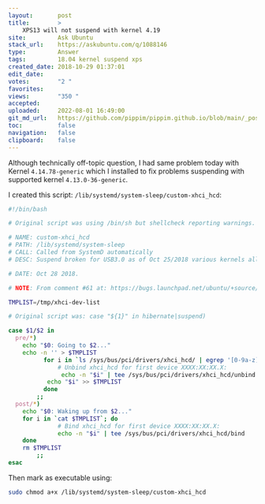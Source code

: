 ```yaml
---
layout:       post
title:        >
    XPS13 will not suspend with kernel 4.19
site:         Ask Ubuntu
stack_url:    https://askubuntu.com/q/1088146
type:         Answer
tags:         18.04 kernel suspend xps
created_date: 2018-10-29 01:37:01
edit_date:    
votes:        "2 "
favorites:    
views:        "350 "
accepted:     
uploaded:     2022-08-01 16:49:00
git_md_url:   https://github.com/pippim/pippim.github.io/blob/main/_posts/2018/2018-10-29-XPS13-will-not-suspend-with-kernel-4.19.md
toc:          false
navigation:   false
clipboard:    false
---
```


Although technically off-topic question, I had same problem today with Kernel `4.14.78-generic` which I installed to fix problems suspending with supported kernel `4.13.0-36-generic`.



I created this script: `/lib/systemd/system-sleep/custom-xhci_hcd`:

``` bash
#!/bin/bash

# Original script was using /bin/sh but shellcheck reporting warnings.

# NAME: custom-xhci_hcd
# PATH: /lib/systemd/system-sleep
# CALL: Called from SystemD automatically
# DESC: Suspend broken for USB3.0 as of Oct 25/2018 various kernels all at once

# DATE: Oct 28 2018.

# NOTE: From comment #61 at: https://bugs.launchpad.net/ubuntu/+source/linux/+bug/522998

TMPLIST=/tmp/xhci-dev-list

# Original script was: case "${1}" in hibernate|suspend)

case $1/$2 in
  pre/*)
    echo "$0: Going to $2..."
    echo -n '' > $TMPLIST
          for i in `ls /sys/bus/pci/drivers/xhci_hcd/ | egrep '[0-9a-z]+\:[0-9a-z]+\:.*$'`; do
              # Unbind xhci_hcd for first device XXXX:XX:XX.X:
               echo -n "$i" | tee /sys/bus/pci/drivers/xhci_hcd/unbind
           echo "$i" >> $TMPLIST
          done
        ;;
  post/*)
    echo "$0: Waking up from $2..."
    for i in `cat $TMPLIST`; do
              # Bind xhci_hcd for first device XXXX:XX:XX.X:
              echo -n "$i" | tee /sys/bus/pci/drivers/xhci_hcd/bind
    done
    rm $TMPLIST
        ;;
esac
```

Then mark as executable using:

``` bash
sudo chmod a+x /lib/systemd/system-sleep/custom-xhci_hcd
```
